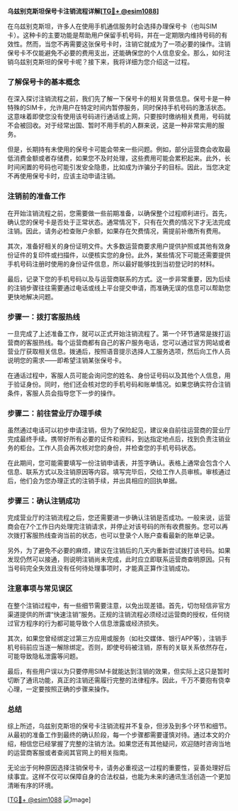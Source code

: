 **乌兹别克斯坦保号卡注销流程详解[[TG💪+ @esim1088](https://t.me/s/esim1088)]**

在乌兹别克斯坦，许多人在使用手机通信服务时会选择办理保号卡（也叫SIM卡）。这种卡的主要功能是帮助用户保留手机号码，并在一定期限内维持号码的有效性。然而，当您不再需要这张保号卡时，注销它就成为了一项必要的操作。注销保号卡不仅能避免不必要的费用支出，还能确保您的个人信息安全。那么，如何注销乌兹别克斯坦的保号卡呢？接下来，我将详细为您介绍这一过程。

### 了解保号卡的基本概念

在深入探讨注销流程之前，我们先了解一下保号卡的相关背景信息。保号卡是一种特殊的SIM卡，允许用户在特定时间内暂停服务，同时保持手机号码的激活状态。这意味着即使您没有使用该号码进行通话或上网，只要按时缴纳相关费用，号码就不会被回收。对于经常出国、暂时不用手机的人群来说，这是一种非常实用的服务。

但是，长期持有未使用的保号卡可能会带来一些问题。例如，部分运营商会收取最低消费金额或者存储费，如果您不及时处理，这些费用可能会累积起来。此外，长时间闲置的号码也可能引发安全隐患，比如成为诈骗分子的目标。因此，当您决定不再使用保号卡时，应该主动申请注销。

### 注销前的准备工作

在开始注销流程之前，您需要做一些前期准备，以确保整个过程顺利进行。首先，确认您的保号卡是否处于正常状态。通常情况下，只有在欠费的情况下才无法完成注销。因此，请务必检查账户余额，如果存在欠费情况，需提前补缴所有费用。

其次，准备好相关的身份证明文件。大多数运营商要求用户提供护照或其他有效身份证件的复印件或扫描件，以便核实您的身份。此外，某些情况下可能还需要提供手机号码注册时使用的身份证件信息，所以最好能够找到当初登记时的材料。

最后，记录下您的手机号码以及与运营商联系的方式。这一步非常重要，因为后续的注销步骤往往需要通过电话或线上平台提交申请，而准确无误的信息可以帮助您更快地解决问题。

### 步骤一：拨打客服热线

一旦完成了上述准备工作，就可以正式开始注销流程了。第一个环节通常是拨打运营商的客服热线。每个运营商都有自己的客户服务电话，您可以通过官方网站或者营业厅获取相关信息。拨通后，按照语音提示选择人工服务选项，然后向工作人员说明您的需求——即希望注销某张保号卡。

在通话过程中，客服人员可能会询问您的姓名、身份证号码以及其他个人信息，用于验证身份。同时，他们还会核对您的手机号码和账单情况。如果您确实符合注销条件，客服人员会指导您下一步的操作。

### 步骤二：前往营业厅办理手续

虽然通过电话可以初步申请注销，但为了保险起见，建议亲自前往运营商的营业厅完成最终手续。携带好所有必要的证件和资料，到达指定地点后，找到负责注销业务的柜台。工作人员会再次核对您的身份，并检查您的手机号码状态。

在此期间，您可能需要填写一份注销申请表，并签字确认。表格上通常会包含个人信息、联系方式以及注销原因等内容。填写完毕后，交给工作人员审核。审核通过后，他们会为您办理正式的注销手续，并出具相应的回执单据。

### 步骤三：确认注销成功

完成营业厅的注销流程之后，您还需要进一步确认注销是否成功。一般来说，运营商会在7个工作日内处理完注销请求，并停止对该号码的所有收费服务。您可以再次拨打客服热线查询当前的状态，也可以登录个人账户查看最新的账单记录。

另外，为了避免不必要的麻烦，建议在注销后的几天内重新尝试拨打该号码。如果发现仍然可以接通，则说明注销尚未完成，此时应立即联系运营商查明原因。只有当号码完全失效且没有任何待处理事项时，才能真正算作注销成功。

### 注意事项与常见误区

在整个注销过程中，有一些细节需要注意，以免出现差错。首先，切勿轻信非官方渠道提供的所谓“快速注销”服务。正规的注销流程必须经过运营商的授权，任何绕过官方程序的行为都可能导致个人信息泄露或经济损失。

其次，如果您曾经绑定过第三方应用或服务（如社交媒体、银行APP等），注销手机号码前应当逐一解除绑定。否则，即使号码被注销，原有的关联关系依然存在，可能导致隐私泄露等问题。

最后，有些用户误以为只要停用SIM卡就能达到注销的效果，但实际上这只是暂时切断了通讯功能，真正的注销还需履行完整的法律程序。因此，千万不要抱有侥幸心理，一定要按照正确的步骤来操作。

### 总结

综上所述，乌兹别克斯坦的保号卡注销流程并不复杂，但涉及到多个环节和细节。从最初的准备工作到最终的确认阶段，每一个步骤都需要谨慎对待。通过本文的介绍，相信您已经掌握了完整的注销方法。如果您还有其他疑问，欢迎随时咨询当地的运营商客服或者查阅其官网上的相关指南。

无论出于何种原因选择注销保号卡，请务必重视这一过程的重要性，妥善处理好后续事宜。这样不仅可以保障自身的合法权益，也能为未来的通讯生活创造一个更加清晰有序的环境。

[[TG💪+ @esim1088](https://t.me/s/esim1088) ![Image](https://i.postimg.cc/4NQfJmqS/Snipaste-2025-05-13-00-14-12.png)]
